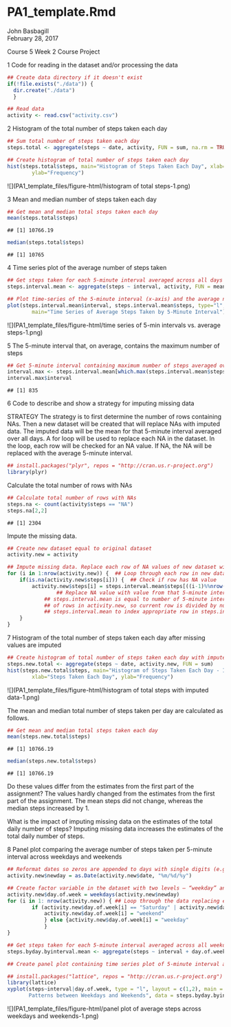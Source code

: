 # PA1_template.Rmd
John Basbagill  
February 28, 2017  

Course 5 Week 2 Course Project

1 Code for reading in the dataset and/or processing the data


```r
## Create data directory if it doesn't exist 
if(!file.exists("./data")) {
  dir.create("./data")
  }

## Read data
activity <- read.csv("activity.csv")
```

2 Histogram of the total number of steps taken each day


```r
## Sum total number of steps taken each day
steps.total <- aggregate(steps ~ date, activity, FUN = sum, na.rm = TRUE)

## Create histogram of total number of steps taken each day 
hist(steps.total$steps, main="Histogram of Steps Taken Each Day", xlab="Steps Taken Each Day", 
		ylab="Frequency")
```

![](PA1_template_files/figure-html/histogram of total steps-1.png)<!-- -->

3 Mean and median number of steps taken each day


```r
## Get mean and median total steps taken each day
mean(steps.total$steps)
```

```
## [1] 10766.19
```

```r
median(steps.total$steps)
```

```
## [1] 10765
```

4 Time series plot of the average number of steps taken


```r
## Get steps taken for each 5-minute interval averaged across all days
steps.interval.mean <- aggregate(steps ~ interval, activity, FUN = mean, na.rm = TRUE)

## Plot time-series of the 5-minute interval (x-axis) and the average number of steps taken, averaged across all days (y-axis)
plot(steps.interval.mean$interval, steps.interval.mean$steps, type="l", xlab="5-minute daily interval", ylab="Average steps across all days", 
		main="Time Series of Average Steps Taken by 5-Minute Interval")
```

![](PA1_template_files/figure-html/time series of 5-min intervals vs. average steps-1.png)<!-- -->

5 The 5-minute interval that, on average, contains the maximum number of steps


```r
## Get 5-minute interval containing maximum number of steps averaged over all days
interval.max <- steps.interval.mean[which.max(steps.interval.mean$steps), ]
interval.max$interval
```

```
## [1] 835
```

6 Code to describe and show a strategy for imputing missing data

STRATEGY The strategy is to first determine the number of rows containing NAs. Then a new dataset will be created that will replace NAs with imputed data. The imputed data will be the mean for that 5-minute interval averaged over all days. A for loop will be used to replace each NA in the dataset. In the loop, each row will be checked for an NA value. If NA, the NA will be replaced with the average 5-minute interval.


```r
## install.packages("plyr", repos = "http://cran.us.r-project.org")
library(plyr)
```

Calculate the total number of rows with NAs

```r
## Calculate total number of rows with NAs
steps.na <- count(activity$steps == "NA")
steps.na[2,2]
```

```
## [1] 2304
```

Impute the missing data.

```r
## Create new dataset equal to original dataset
activity.new = activity

## Impute missing data. Replace each row of NA values of new dataset with mean for that 5-minute interval averaged over all days
for (i in 1:nrow(activity.new)) {  ## Loop through each row in new dataset
	if(is.na(activity.new$steps[i])) {  ## Check if row has NA value
		activity.new$steps[i] = steps.interval.mean$steps[((i-1)%%nrow(steps.interval.mean))+1] 
				## Replace NA value with value from that 5-minute interval averaged over all days (found in         ## steps.interval.mean). Note '%%' computes remainder, since number of rows in 
		    ## steps.interval.mean is equal to number of 5-minute intervals. This is less than number 
		    ## of rows in activity.new, so current row is divided by number of rows in 
		    ## steps.interval.mean to index appropriate row in steps.interval.mean.
	}
}
```

7 Histogram of the total number of steps taken each day after missing values are imputed


```r
## Create histogram of total number of steps taken each day with imputed data.
steps.new.total <- aggregate(steps ~ date, activity.new, FUN = sum)
hist(steps.new.total$steps, main="Histogram of Steps Taken Each Day - Includes Imputed Data", 
		xlab="Steps Taken Each Day", ylab="Frequency")
```

![](PA1_template_files/figure-html/histogram of total steps with imputed data-1.png)<!-- -->

The mean and median total number of steps taken per day are calculated as follows.

```r
## Get mean and median total steps taken each day
mean(steps.new.total$steps)
```

```
## [1] 10766.19
```

```r
median(steps.new.total$steps)
```

```
## [1] 10766.19
```

Do these values differ from the estimates from the first part of the assignment? The values hardly changed from the estimates from the first part of the assignment. The mean steps did not change, whereas the median steps increased by 1.

What is the impact of imputing missing data on the estimates of the total daily number of steps?
Imputing missing data increases the estimates of the total daily number of steps.

8 Panel plot comparing the average number of steps taken per 5-minute interval across weekdays and weekends


```r
## Reformat dates so zeros are appended to days with single digits (e.g., "10/5/12" becomes "10/05/12")
activity.new$newday = as.Date(activity.new$date, "%m/%d/%y")

## Create factor variable in the dataset with two levels – “weekday” and “weekend” 
activity.new$day.of.week = weekdays(activity.new$newday)
for (i in 1: nrow(activity.new)) { ## Loop through the data replacing each day with "weekday" or                                      ## "weekend"
		if (activity.new$day.of.week[i] == "Saturday" | activity.new$day.of.week[i] == "Sunday") {
			activity.new$day.of.week[i] = "weekend" 
			} else {activity.new$day.of.week[i] = "weekday"
			} 
}

## Get steps taken for each 5-minute interval averaged across all weekdays or weekends
steps.byday.byinterval.mean <- aggregate(steps ~ interval + day.of.week, activity.new, FUN = mean)

## Create panel plot containing time series plot of 5-minute interval and average number of steps taken, averaged across all weekday days or weekend days

## install.packages("lattice", repos = "http://cran.us.r-project.org")
library(lattice)
xyplot(steps~interval|day.of.week, type = "l", layout = c(1,2), main = "Difference in Activity 
       Patterns between Weekdays and Weekends", data = steps.byday.byinterval.mean)
```

![](PA1_template_files/figure-html/panel plot of average steps across weekdays and weekends-1.png)<!-- -->
